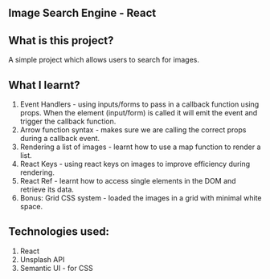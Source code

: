 ## Image Search Engine - React 

## What is this project?
A simple project which allows users to search for images.
## What I learnt?
1. Event Handlers - using inputs/forms to pass in a callback function using props. When the element (input/form) is called it will emit the event and trigger the callback function.
2. Arrow function syntax - makes sure we are calling the correct props during a callback event.
3. Rendering a list of images - learnt how to use a map function to render a list.
4. React Keys - using react keys on images to improve efficiency during rendering.
5. React Ref - learnt how to access single elements in the DOM and retrieve its data.
6. Bonus: Grid CSS system - loaded the images in a grid with minimal white space.

## Technologies used:
1. React
2. Unsplash API
3. Semantic UI - for CSS
